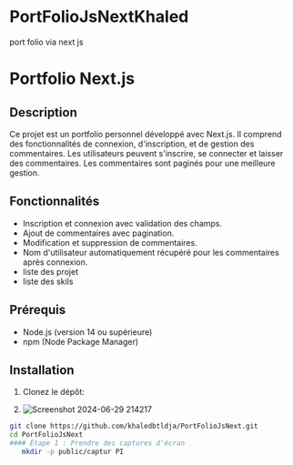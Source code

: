 # PortFolioJsNextKhaled
port folio via next js
# Portfolio Next.js

## Description

Ce projet est un portfolio personnel développé avec Next.js. Il comprend des fonctionnalités de connexion, d'inscription, et de gestion des commentaires. Les utilisateurs peuvent s'inscrire, se connecter et laisser des commentaires. Les commentaires sont paginés pour une meilleure gestion.

## Fonctionnalités

- Inscription et connexion avec validation des champs.
- Ajout de commentaires avec pagination.
- Modification et suppression de commentaires.
- Nom d'utilisateur automatiquement récupéré pour les commentaires après connexion.
- liste des projet
- liste des skils

## Prérequis

- Node.js (version 14 ou supérieure)
- npm (Node Package Manager)

## Installation

1. Clonez le dépôt:

2. ![Screenshot 2024-06-29 214217](https://github.com/user-attachments/assets/8d2a416e-6971-49ac-976e-51424a93983e)


```bash
git clone https://github.com/khaledbtldja/PortFolioJsNext.git
cd PortFolioJsNext
#### Étape 1 : Prendre des captures d'écran
   mkdir -p public/captur PI

